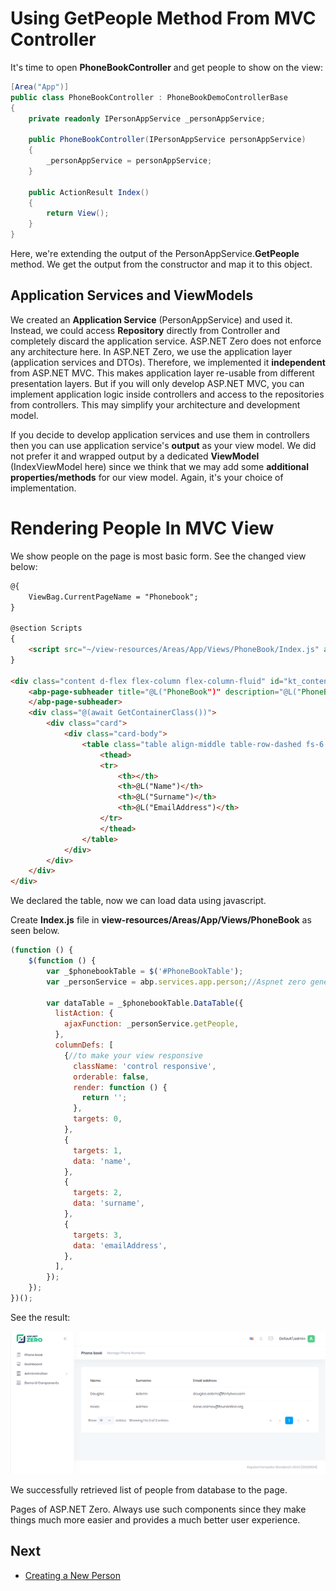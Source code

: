 # Using GetPeople Method From MVC Controller

It's time to open **PhoneBookController** and get people to show on the
view:

```csharp
[Area("App")]
public class PhoneBookController : PhoneBookDemoControllerBase
{
    private readonly IPersonAppService _personAppService;

    public PhoneBookController(IPersonAppService personAppService)
    {
        _personAppService = personAppService;
    }

    public ActionResult Index()
    {       
        return View();
    }
}
```


Here, we're extending the output of the PersonAppService.**GetPeople** method.
We get the output from the constructor and map it to this object.

## Application Services and ViewModels

We created an **Application Service** (PersonAppService) and used it. Instead, we could access **Repository**
directly from Controller and completely discard the application service.
ASP.NET Zero does not enforce any architecture here. In ASP.NET Zero, we
use the application layer (application services and DTOs). Therefore, we
implemented it **independent** from ASP.NET MVC. This makes application
layer re-usable from different presentation layers. But if you will only
develop ASP.NET MVC, you can implement application logic inside
controllers and access to the repositories from controllers. This may
simplify your architecture and development model.

If you decide to develop application services and use them in
controllers then you can use application service's **output** as your
view model. We did not prefer it and wrapped output by a dedicated
**ViewModel** (IndexViewModel here) since we think that we may add some
**additional properties/methods** for our view model. Again, it's your
choice of implementation.

# Rendering People In MVC View

We show people on the page is most basic form. See the changed view
below:

```html
@{
    ViewBag.CurrentPageName = "Phonebook";
}

@section Scripts
{
    <script src="~/view-resources/Areas/App/Views/PhoneBook/Index.js" asp-append-version="true"></script>
}

<div class="content d-flex flex-column flex-column-fluid" id="kt_content">
    <abp-page-subheader title="@L("PhoneBook")" description="@L("PhoneBookInfo")">
    </abp-page-subheader>
    <div class="@(await GetContainerClass())">
        <div class="card">
            <div class="card-body">
                <table class="table align-middle table-row-dashed fs-6 gy-5 dataTable no-footer" id="AllPeopleList">
                    <thead>
                    <tr>
                        <th></th>
                        <th>@L("Name")</th>
                        <th>@L("Surname")</th>
                        <th>@L("EmailAddress")</th>
                    </tr>
                    </thead>
                </table>
            </div>
        </div>
    </div>
</div>
```

We declared the table, now we can load data using javascript.

Create **Index.js** file in **view-resources/Areas/App/Views/PhoneBook** as seen below.

```javascript
(function () {
    $(function () {
        var _$phonebookTable = $('#PhoneBookTable');
        var _personService = abp.services.app.person;//Aspnet zero generates client side of your app service
        
        var dataTable = _$phonebookTable.DataTable({   
          listAction: {
            ajaxFunction: _personService.getPeople,
          },
          columnDefs: [
            {//to make your view responsive
              className: 'control responsive',
              orderable: false,
              render: function () {
                return '';
              },
              targets: 0,
            },     
            {
              targets: 1,
              data: 'name',
            },
            {
              targets: 2,
              data: 'surname',
            },
            {
              targets: 3,
              data: 'emailAddress',
            },
          ],
        });
    });
})();

```

See the result:

<img src="images/phonebook-people-view-4.png" alt="Phonebook peoples" class="img-thumbnail"/>

We successfully retrieved list of people from database to the page.

Pages of ASP.NET Zero. Always use such components since they make
things much more easier and provides a much better user experience.

## Next

- [Creating a New Person](Developing-Step-By-Step-Core-Creating-New-Person.md)
